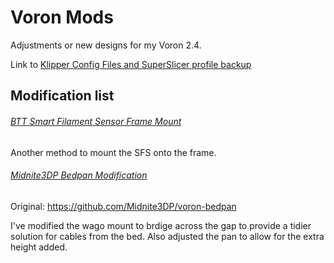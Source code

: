 # Voron Mods

Adjustments or new designs for my Voron 2.4.

Link to [Klipper Config Files and SuperSlicer profile backup](https://github.com/airway38/Klipper-Config)


## Modification list

###### [BTT Smart Filament Sensor Frame Mount](https://github.com/airway38/Voron-Modifications/tree/main/BTT%20SFS%20Frame%20Mount)

Another method to mount the SFS onto the frame.
  
 
###### [Midnite3DP Bedpan Modification](https://github.com/airway38/Voron-Modifications/tree/main/Midnite3DP%20Bedpan%20Modification)

Original: https://github.com/Midnite3DP/voron-bedpan
  
I've modified the wago mount to brdige across the gap to provide a tidier solution for cables from the bed. Also adjusted the pan to allow for the extra height added.
